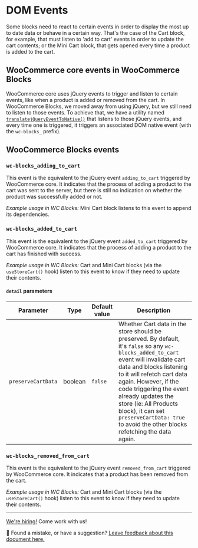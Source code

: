 # DOM Events

Some blocks need to react to certain events in order to display the most up to date data or behave in a certain way. That's the case of the Cart block, for example, that must listen to 'add to cart' events in order to update the cart contents; or the Mini Cart block, that gets opened every time a product is added to the cart.

## WooCommerce core events in WooCommerce Blocks

WooCommerce core uses jQuery events to trigger and listen to certain events, like when a product is added or removed from the cart. In WooCommerce Blocks, we moved away from using jQuery, but we still need to listen to those events. To achieve that, we have a utility named [`translatejQueryEventToNative()`](https://github.com/woocommerce/woocommerce-gutenberg-products-block/blob/3f7c3e517d7bf13008a22d0c2eb89434a9c35ae7/assets/js/base/utils/legacy-events.ts#L79-L106) that listens to those jQuery events, and every time one is triggered, it triggers an associated DOM native event (with the `wc-blocks_` prefix).

## WooCommerce Blocks events

### `wc-blocks_adding_to_cart`

This event is the equivalent to the jQuery event `adding_to_cart` triggered by WooCommerce core. It indicates that the process of adding a product to the cart was sent to the server, but there is still no indication on whether the product was successfully added or not.

_Example usage in WC Blocks:_ Mini Cart block listens to this event to append its dependencies.

### `wc-blocks_added_to_cart`

This event is the equivalent to the jQuery event `added_to_cart` triggered by WooCommerce core. It indicates that the process of adding a product to the cart has finished with success.

_Example usage in WC Blocks:_ Cart and Mini Cart blocks (via the `useStoreCart()` hook) listen to this event to know if they need to update their contents.

#### `detail` parameters

| Parameter          | Type    | Default value | Description                                                                                                                                                                                                                                                                                                                                                                                   |
| ------------------ | ------- | ------------- | --------------------------------------------------------------------------------------------------------------------------------------------------------------------------------------------------------------------------------------------------------------------------------------------------------------------------------------------------------------------------------------------- |
| `preserveCartData` | boolean | `false`       | Whether Cart data in the store should be preserved. By default, it's `false` so any `wc-blocks_added_to_cart` event will invalidate cart data and blocks listening to it will refetch cart data again. However, if the code triggering the event already updates the store (ie: All Products block), it can set `preserveCartData: true` to avoid the other blocks refetching the data again. |

### `wc-blocks_removed_from_cart`

This event is the equivalent to the jQuery event `removed_from_cart` triggered by WooCommerce core. It indicates that a product has been removed from the cart.

_Example usage in WC Blocks:_ Cart and Mini Cart blocks (via the `useStoreCart()` hook) listen to this event to know if they need to update their contents.

<!-- FEEDBACK -->

---

[We're hiring!](https://woocommerce.com/careers/) Come work with us!

🐞 Found a mistake, or have a suggestion? [Leave feedback about this document here.](https://github.com/woocommerce/woocommerce-gutenberg-products-block/issues/new?assignees=&labels=type%3A+documentation&template=--doc-feedback.md&title=Feedback%20on%20./docs/extensibility/dom-events.md)

<!-- /FEEDBACK -->
